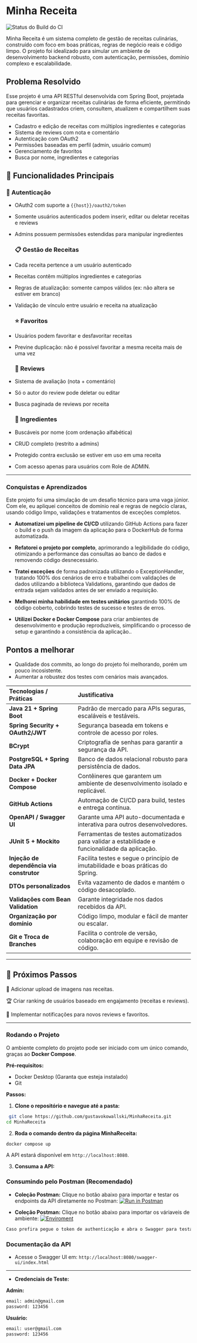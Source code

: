 # Minha Receita

![Status do Build do CI](https://github.com/gustavokowallski/MinhaReceita/actions/workflows/ci.yml/badge.svg)

Minha Receita é um sistema completo de gestão de receitas culinárias, construído com foco em boas práticas, regras de negócio reais e código limpo. O projeto foi idealizado para simular um ambiente de desenvolvimento backend robusto, com autenticação, permissões, domínio complexo e escalabilidade.

 ##  Problema Resolvido

Esse projeto é uma API RESTful desenvolvida com Spring Boot, projetada para gerenciar e organizar receitas culinárias de forma eficiente, permitindo que usuários cadastrados criem, consultem, atualizem e compartilhem suas receitas favoritas.

- Cadastro e edição de receitas com múltiplos ingredientes e categorias
- Sistema de reviews com nota e comentário
- Autenticação com OAuth2
- Permissões baseadas em perfil (admin, usuário comum)
- Gerenciamento de favoritos
- Busca por nome, ingredientes e categorias


## 🧩 Funcionalidades Principais

  ### 🔐 Autenticação

- OAuth2 com suporte a `{{host}}/oauth2/token`
- Somente usuários autenticados podem inserir, editar ou deletar receitas e reviews
- Admins possuem permissões estendidas para manipular ingredientes

  ### 📋 Gestão de Receitas

- Cada receita pertence a um usuário autenticado
- Receitas contêm múltiplos ingredientes e categorias
- Regras de atualização: somente campos válidos (ex: não altera se estiver em branco)
- Validação de vínculo entre usuário e receita na atualização

  ### ⭐ Favoritos

- Usuários podem favoritar e desfavoritar receitas
- Previne duplicação: não é possível favoritar a mesma receita mais de uma vez

  ### 🧪 Reviews

- Sistema de avaliação (nota + comentário)
- Só o autor do review pode deletar ou editar
- Busca paginada de reviews por receita

  ### 🥫 Ingredientes

- Buscáveis por nome (com ordenação alfabética)
- CRUD completo (restrito a admins)
- Protegido contra exclusão se estiver em uso em uma receita
- Com acesso apenas para usuários com Role de ADMIN.

---




 ### Conquistas e Aprendizados

Este projeto foi uma simulação de um desafio técnico para uma vaga júnior. Com ele, eu apliquei conceitos de domínio real e regras de negócio claras, usando código limpo, validações e tratamentos de exceções completos.

* **Automatizei um pipeline de CI/CD** utilizando GitHub Actions para fazer o build e o push da imagem da aplicação para o DockerHub de forma automatizada.

* **Refatorei o projeto por completo**, aprimorando a legibilidade do código, otimizando a performance das consultas ao banco de dados e removendo código desnecessário.

* **Tratei exceções** de forma padronizada utilizando o ExceptionHandler, tratando 100% dos cenários de erro e trabalhei com validações de dados utilizando a biblioteca Validations, garantindo que dados de entrada sejam validados antes de ser enviado a requisição.

* **Melhorei minha habilidade em testes unitários** garantindo 100% de código coberto, cobrindo testes de sucesso e testes de erros.

* **Utilizei Docker e Docker Compose** para criar ambientes de desenvolvimento e produção reproduzíveis, simplificando o processo de setup e garantindo a consistência da aplicação..

## Pontos a melhorar

- Qualidade dos commits, ao longo do projeto foi melhorando, porém um pouco incosistente.
- Aumentar a robustez dos testes com cenários mais avançados.


| Tecnologias / Práticas | Justificativa | 
| :--- | :--- | 
| **Java 21 + Spring Boot** | Padrão de mercado para APIs seguras, escaláveis e testáveis. | 
| **Spring Security + OAuth2/JWT** | Segurança baseada em tokens e controle de acesso por roles. | 
| **BCrypt** | Criptografia de senhas para garantir a segurança da API. | 
| **PostgreSQL + Spring Data JPA** | Banco de dados relacional robusto para persistência de dados. | 
| **Docker + Docker Compose** | Contêineres que garantem um ambiente de desenvolvimento isolado e replicável. | 
| **GitHub Actions** | Automação de CI/CD para build, testes e entrega contínua. | 
| **OpenAPI / Swagger UI** | Garante uma API auto-documentada e interativa para outros desenvolvedores. |  
| **JUnit 5 + Mockito** | Ferramentas de testes automatizados para validar a estabilidade e funcionalidade da aplicação. | 
| **Injeção de dependência via construtor** | Facilita testes e segue o princípio de imutabilidade e boas práticas do Spring. | 
| **DTOs personalizados** | Evita vazamento de dados e mantém o código desacoplado. | 
| **Validações com Bean Validation** | Garante integridade nos dados recebidos da API. | 
| **Organização por domínio** | Código limpo, modular e fácil de manter ou escalar. | 
| **Git e Troca de Branches** | Facilita o controle de versão, colaboração em equipe e revisão de código. | 

---
## 🚀 Próximos Passos

📸 Adicionar upload de imagens nas receitas.

🏆 Criar ranking de usuários baseado em engajamento (receitas e reviews).

🔔 Implementar notificações para novos reviews e favoritos.

---
### Rodando o Projeto

O ambiente completo do projeto pode ser iniciado com um único comando, graças ao **Docker Compose**.

**Pré-requisitos:**

* Docker Desktop (Garanta que esteja instalado)
* Git

**Passos:**

1. **Clone o repositório e navegue até a pasta:**
 
```bash
 git clone https://github.com/gustavokowallski/MinhaReceita.git
cd MinhaReceita
```
2. **Roda o comando dentro da página MinhaReceita:**

```bash
docker compose up 
```
A API estará disponível em `http://localhost:8080`.

3. **Consuma a API:**

### Consumindo pelo Postman (Recomendado)
* **Coleção Postman:** Clique no botão abaixo para importar e testar os endpoints da API diretamente no Postman:
    [![Run in Postman](https://run.pstmn.io/button.svg)](https://nawszera.postman.co/workspace/nawszera's-Workspace~ea6779bc-203d-4c77-8395-e87a3f1091fa/collection/45108000-4940dac4-9643-4a53-b591-5ad13ab61698?action=share&creator=45108000&active-environment=45108000-ee357952-f911-405a-9337-066beac8e080)

* **Coleção Postman:** Clique no botão abaixo para importar os váriaveis de ambiente:
    [![Enviroment](https://run.pstmn.io/button.svg)](https://nawszera.postman.co/workspace/nawszera's-Workspace~ea6779bc-203d-4c77-8395-e87a3f1091fa/environment/45108000-ee357952-f911-405a-9337-066beac8e080?action=share&creator=45108000&active-environment=45108000-ee357952-f911-405a-9337-066beac8e080)
```bash
Caso prefira pegue o token de authenticação e abra o Swagger para testar a API no postman
```

### Documentação da API
* Acesse o Swagger UI em: `http://localhost:8080/swagger-ui/index.html`
---

* **Credenciais de Teste:**

**Admin:**

```bash
email: admin@gmail.com
password: 123456
```
**Usuário:**

```bash
email: user@gmail.com
password: 123456
```
